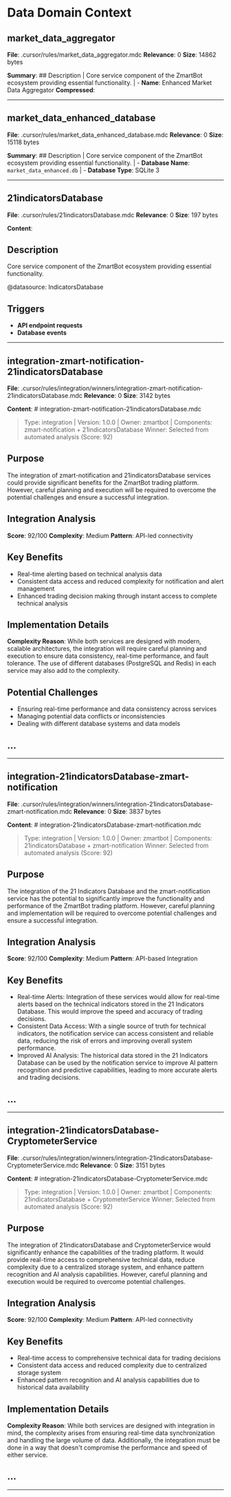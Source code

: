 # Data Domain Context

## market_data_aggregator
**File**: .cursor/rules/market_data_aggregator.mdc
**Relevance**: 0
**Size**: 14862 bytes

**Summary**: ## Description | Core service component of the ZmartBot ecosystem providing essential functionality. | - **Name**: Enhanced Market Data Aggregator
**Compressed**: 

---

## market_data_enhanced_database
**File**: .cursor/rules/market_data_enhanced_database.mdc
**Relevance**: 0
**Size**: 15118 bytes

**Summary**: ## Description | Core service component of the ZmartBot ecosystem providing essential functionality. | - **Database Name**: `market_data_enhanced.db` | - **Database Type**: SQLite 3

---

## 21indicatorsDatabase
**File**: .cursor/rules/21indicatorsDatabase.mdc
**Relevance**: 0
**Size**: 197 bytes

**Content**: 
## Description
Core service component of the ZmartBot ecosystem providing essential functionality.

@datasource: IndicatorsDatabase


## Triggers
- **API endpoint requests**
- **Database events**


---

## integration-zmart-notification-21indicatorsDatabase
**File**: .cursor/rules/integration/winners/integration-zmart-notification-21indicatorsDatabase.mdc
**Relevance**: 0
**Size**: 3142 bytes

**Content**: # integration-zmart-notification-21indicatorsDatabase.mdc
> Type: integration | Version: 1.0.0 | Owner: zmartbot | Components: zmart-notification + 21indicatorsDatabase
> Winner: Selected from automated analysis (Score: 92)

## Purpose
The integration of zmart-notification and 21indicatorsDatabase services could provide significant benefits for the ZmartBot trading platform. However, careful planning and execution will be required to overcome the potential challenges and ensure a successful integration.

## Integration Analysis
**Score**: 92/100
**Complexity**: Medium
**Pattern**: API-led connectivity

## Key Benefits
- Real-time alerting based on technical analysis data
- Consistent data access and reduced complexity for notification and alert management
- Enhanced trading decision making through instant access to complete technical analysis

## Implementation Details
**Complexity Reason**: While both services are designed with modern, scalable architectures, the integration will require careful planning and execution to ensure data consistency, real-time performance, and fault tolerance. The use of different databases (PostgreSQL and Redis) in each service may also add to the complexity.

## Potential Challenges
- Ensuring real-time performance and data consistency across services
- Managing potential data conflicts or inconsistencies
- Dealing with different database systems and data models

## ...

---

## integration-21indicatorsDatabase-zmart-notification
**File**: .cursor/rules/integration/winners/integration-21indicatorsDatabase-zmart-notification.mdc
**Relevance**: 0
**Size**: 3837 bytes

**Content**: # integration-21indicatorsDatabase-zmart-notification.mdc
> Type: integration | Version: 1.0.0 | Owner: zmartbot | Components: 21indicatorsDatabase + zmart-notification
> Winner: Selected from automated analysis (Score: 92)

## Purpose
The integration of the 21 Indicators Database and the zmart-notification service has the potential to significantly improve the functionality and performance of the ZmartBot trading platform. However, careful planning and implementation will be required to overcome potential challenges and ensure a successful integration.

## Integration Analysis
**Score**: 92/100
**Complexity**: Medium
**Pattern**: API-based Integration

## Key Benefits
- Real-time Alerts: Integration of these services would allow for real-time alerts based on the technical indicators stored in the 21 Indicators Database. This would improve the speed and accuracy of trading decisions.
- Consistent Data Access: With a single source of truth for technical indicators, the notification service can access consistent and reliable data, reducing the risk of errors and improving overall system performance.
- Improved AI Analysis: The historical data stored in the 21 Indicators Database can be used by the notification service to improve AI pattern recognition and predictive capabilities, leading to more accurate alerts and trading decisions.

## ...

---

## integration-21indicatorsDatabase-CryptometerService
**File**: .cursor/rules/integration/winners/integration-21indicatorsDatabase-CryptometerService.mdc
**Relevance**: 0
**Size**: 3151 bytes

**Content**: # integration-21indicatorsDatabase-CryptometerService.mdc
> Type: integration | Version: 1.0.0 | Owner: zmartbot | Components: 21indicatorsDatabase + CryptometerService
> Winner: Selected from automated analysis (Score: 92)

## Purpose
The integration of 21indicatorsDatabase and CryptometerService would significantly enhance the capabilities of the trading platform. It would provide real-time access to comprehensive technical data, reduce complexity due to a centralized storage system, and enhance pattern recognition and AI analysis capabilities. However, careful planning and execution would be required to overcome potential challenges.

## Integration Analysis
**Score**: 92/100
**Complexity**: Medium
**Pattern**: API-led connectivity

## Key Benefits
- Real-time access to comprehensive technical data for trading decisions
- Consistent data access and reduced complexity due to centralized storage system
- Enhanced pattern recognition and AI analysis capabilities due to historical data availability

## Implementation Details
**Complexity Reason**: While both services are designed with integration in mind, the complexity arises from ensuring real-time data synchronization and handling the large volume of data. Additionally, the integration must be done in a way that doesn't compromise the performance and speed of either service.

## ...

---

